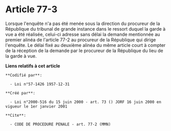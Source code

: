 # Article 77-3

Lorsque l'enquête n'a pas été menée sous la direction du procureur de la République du tribunal de grande instance dans le
ressort duquel la garde à vue a été réalisée, celui-ci adresse sans délai la demande mentionnée au premier alinéa de
l'article 77-2 au procureur de la République qui dirige l'enquête. Le délai fixé au deuxième alinéa du même article court à
compter de la réception de la demande par le procureur de la République du lieu de la garde à vue.

**Liens relatifs à cet article**

	**Codifié par**:

	  - Loi n°57-1426 1957-12-31

	**Créé par**:

	  - Loi n°2000-516 du 15 juin 2000 - art. 73 () JORF 16 juin 2000 en vigueur le 1er janvier 2001

	**Cite**:

	  - CODE DE PROCEDURE PENALE - art. 77-2 (MMN)
